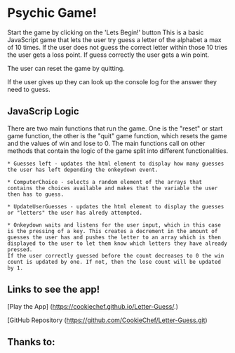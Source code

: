 # Psychic Game!


Start the game by clicking on the 'Lets Begin!' button
This is a basic JavaScript game that lets the user try guess a letter of the alphabet a max of 10 times. If the user does not guess the correct letter within those 10 tries the user gets a loss point. If guess correctly the user gets a win point. 

The user can reset the game by quitting.

If the user gives up they can look up the console log for the answer they need to guess.

## JavaScrip Logic 

There are two main functions that run the game. One is the "reset" or start game function, the other is the "quit" game function, which resets the game and the values of win and lose to 0. The main functions call on other methods that contain the logic of the game split into different functionalities. 

    * Guesses left - updates the html element to display how many guesses the user has left depending the onkeydown event.

    * ComputerChoice - selects a random element of the arrays that contains the choices available and makes that the variable the user then has to guess.

    * UpdateUserGuesses - updates the html element to display the guesses or "letters" the user has alredy attempted. 

    * Onkeydown waits and listens for the user input, which in this case is the pressing of a key. This creates a decrement in the amount of guesses the user has and pushes the letter to an array which is then displayed to the user to let them know which letters they have already pressed. 
    If the user correctly guessed before the count decreases to 0 the win count is updated by one. If not, then the lose count will be updated by 1.

## Links to see the app!

[Play the App] (https://cookiechef.github.io/Letter-Guess/.)

[GitHub Repository (https://github.com/CookieChef/Letter-Guess.git)

## Thanks to: 

